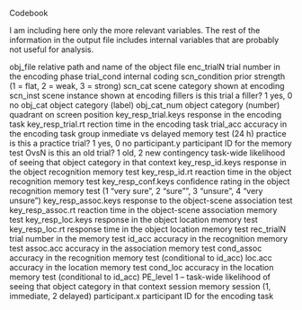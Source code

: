 Codebook

I am including here only the more relevant variables. The rest of the information in the output file includes internal variables that are probably not useful for analysis. 

obj_file	relative path and name of the object file
enc_trialN	trial number in the encoding phase
trial_cond	internal coding
scn_condition	prior strength (1 = flat, 2 = weak, 3 = strong)
scn_cat	scene category shown at encoding
scn_inst	scene instance shown at encoding
fillers	is this trial a filler? 1 yes, 0 no
obj_cat	object category (label)
obj_cat_num	object category (number)
quadrant	on screen position
key_resp_trial.keys	response in the encoding task
key_resp_trial.rt	rection time in the encoding task
trial_acc	accuracy in the encoding task
group	inmediate vs delayed memory test (24 h)
practice	is this a practice trial? 1 yes, 0 no
participant.y	participant ID for the memory test
OvsN	is this an old trial? 1 old, 2 new
contingency	task-wide likelihood of seeing that object category in that context
key_resp_id.keys	response in the object recognition memory test
key_resp_id.rt	reaction time in the object recognition memory test
key_resp_conf.keys	confidence rating in the object recognition memory test (1 “very sure”, 2 “sure””, 3  “unsure”, 4 “very unsure”)
key_resp_assoc.keys	response to the object-scene association test
key_resp_assoc.rt	reaction time in the object-scene association memory test
key_resp_loc.keys	response in the object location memory test
key_resp_loc.rt	response time in the object location memory test
rec_trialN	trial number in the memory test
id_acc	accuracy in the recognition memory test
assoc.acc	accuracy in the association memory test
cond_assoc	accuracy in the recognition memory test (conditional to id_acc)
loc.acc	accuracy in the location memory test
cond_loc	accuracy in the location memory test (conditional to id_acc)
PE_level	1 – task-wide likelihood of  seeing that object category in that context
session	memory session (1, immediate, 2 delayed)
participant.x	participant ID for the encoding task
